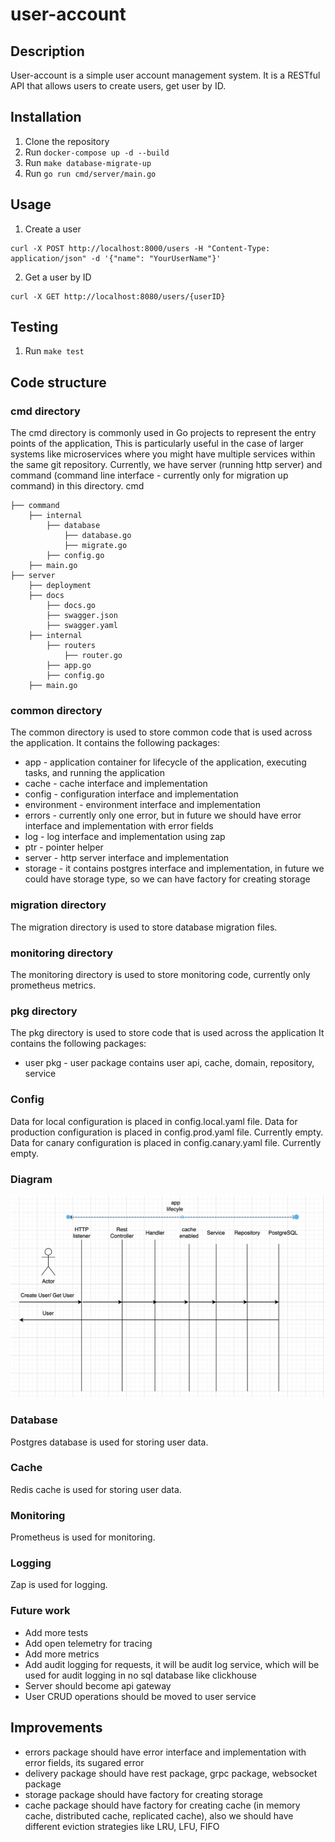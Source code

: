 # user-account

## Description
User-account is a simple user account management system. It is a RESTful API that allows users to create users, get user by ID.

## Installation
1. Clone the repository
2. Run `docker-compose up -d --build`
3. Run `make database-migrate-up`
4. Run `go run cmd/server/main.go`

## Usage
1. Create a user
```
curl -X POST http://localhost:8000/users -H "Content-Type: application/json" -d '{"name": "YourUserName"}'
```
2. Get a user by ID
```
curl -X GET http://localhost:8080/users/{userID}
```

## Testing
1. Run `make test`

## Code structure
### cmd directory
The cmd directory is commonly used in Go projects to represent the entry points of the application,
This is particularly useful in the case of larger systems like microservices where you might have multiple services within the same git repository.
Currently, we have server (running http server) and command (command line interface - currently only for migration up command) in this directory.
cmd
```
├── command
    ├── internal
        ├── database
            ├── database.go
            ├── migrate.go
        ├── config.go
    ├── main.go
├── server
    ├── deployment
    ├── docs
        ├── docs.go
        ├── swagger.json
        ├── swagger.yaml
    ├── internal
        ├── routers
            ├── router.go
        ├── app.go
        ├── config.go
    ├── main.go
```
### common directory
The common directory is used to store common code that is used across the application.
It contains the following packages:
- app - application container for lifecycle of the application, executing tasks, and running the application
- cache - cache interface and implementation
- config - configuration interface and implementation
- environment - environment interface and implementation
- errors - currently only one error, but in future we should have error interface and implementation with error fields
- log - log interface and implementation using zap
- ptr - pointer helper
- server - http server interface and implementation
- storage - it contains postgres interface and implementation, in future we could have storage type, so we can have factory for creating storage 

### migration directory
The migration directory is used to store database migration files.

### monitoring directory
The monitoring directory is used to store monitoring code, currently only prometheus metrics.

### pkg directory
The pkg directory is used to store code that is used across the application
It contains the following packages:
 - user pkg - user package contains user api, cache, domain, repository, service

### Config
Data for local configuration is placed in config.local.yaml file.
Data for production configuration is placed in config.prod.yaml file. Currently empty.
Data for canary configuration is placed in config.canary.yaml file. Currently empty.

### Diagram
![digram.png](digram.png)
### Database
Postgres database is used for storing user data.

### Cache
Redis cache is used for storing user data.

### Monitoring
Prometheus is used for monitoring.

### Logging
Zap is used for logging.

### Future work
- Add more tests
- Add open telemetry for tracing
- Add more metrics
- Add audit logging for requests, it will be audit log service, which will be used for audit logging in no sql database like clickhouse
- Server should become api gateway
- User CRUD operations should be moved to user service

## Improvements
- errors package should have error interface and implementation with error fields, its sugared error
- delivery package should have rest package, grpc package, websocket package
- storage package should have factory for creating storage
- cache package should have factory for creating cache (in memory cache, distributed cache, replicated cache), also we should have different eviction strategies like LRU, LFU, FIFO
